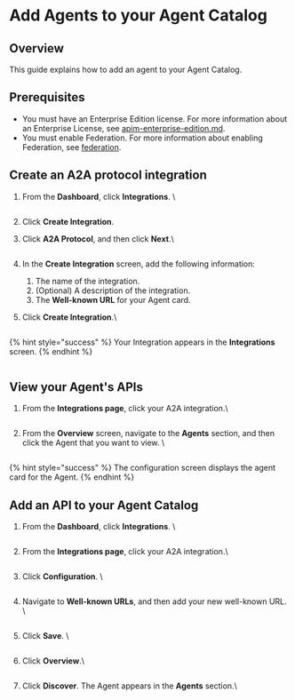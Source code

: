 # Add Agents to your Agent Catalog

## Overview

This guide explains how to add an agent to your Agent Catalog.

## Prerequisites

* You must have an Enterprise Edition license. For more information about an Enterprise License, see [apim-enterprise-edition.md](../introduction/apim-enterprise-edition.md "mention").&#x20;
* You must enable Federation. For more information about enabling Federation, see [federation](../govern-apis/federation/ "mention").

## Create an A2A protocol integration&#x20;

1.  From the **Dashboard**, click **Integrations**. \


    <figure><img src="../.gitbook/assets/EBC33357-568B-44A2-8B9F-5EBF80D99197_1_201_a.jpeg" alt=""><figcaption></figcaption></figure>
2. Click **Create Integration**.&#x20;
3.  Click **A2A Protocol**, and then click **Next**.\


    <figure><img src="../.gitbook/assets/4736E1B1-3027-4093-91FC-F91A8A3CB3C7_1_201_a.jpeg" alt=""><figcaption></figcaption></figure>
4. In the **Create Integration** screen, add the following information:
   1. The name of the integration.
   2. (Optional) A description of the integration.&#x20;
   3. The **Well-known URL** for your Agent card.
5.  Click **Create Integration**.\


    <figure><img src="../.gitbook/assets/image (271).png" alt=""><figcaption></figcaption></figure>

{% hint style="success" %}
Your Integration appears in the **Integrations** screen.
{% endhint %}

<figure><img src="../.gitbook/assets/5EBDA5A1-E875-4861-BF6A-0F1A97464F6C_1_201_a.jpeg" alt=""><figcaption></figcaption></figure>

## View your Agent's APIs&#x20;

1.  From the **Integrations page**, click your A2A integration.\


    <figure><img src="../.gitbook/assets/76AD6B3F-28DB-44E1-899F-BF030327D9A0_1_201_a.jpeg" alt=""><figcaption></figcaption></figure>
2.  From the **Overview** screen, navigate to the **Agents** section, and then click the Agent that you want to view. \


    <figure><img src="../.gitbook/assets/EEAF8CAF-BDD6-43E9-A3DB-FF3DDFE3DBC9_1_201_a.jpeg" alt=""><figcaption></figcaption></figure>

{% hint style="success" %}
The configuration screen displays the agent card for the Agent.&#x20;
{% endhint %}

## Add an API to your Agent Catalog&#x20;

1.  From the **Dashboard**, click **Integrations**. \


    <figure><img src="../.gitbook/assets/image (272).png" alt=""><figcaption></figcaption></figure>
2.  From the **Integrations page**, click your A2A integration.\


    <figure><img src="../.gitbook/assets/76AD6B3F-28DB-44E1-899F-BF030327D9A0_1_201_a.jpeg" alt=""><figcaption></figcaption></figure>
3.  Click **Configuration**. \


    <figure><img src="../.gitbook/assets/7D196F24-CE07-4CE4-B177-6D3FFBEA5F20.jpeg" alt=""><figcaption></figcaption></figure>
4.  Navigate to **Well-known URLs**, and then add your new well-known URL. \


    <figure><img src="../.gitbook/assets/2B6478B3-B09B-42DE-BA57-E42C3AE4066F.jpeg" alt=""><figcaption></figcaption></figure>
5.  Click **Save**. \


    <figure><img src="../.gitbook/assets/CBAADA4B-CF12-4064-9500-0C2658CCC65D_1_201_a.jpeg" alt=""><figcaption></figcaption></figure>
6.  Click **Overview**.\


    <figure><img src="../.gitbook/assets/54891E06-44E2-4728-84F8-6BA6D33CC6E4_1_201_a.jpeg" alt=""><figcaption></figcaption></figure>
7.  Click **Discover**. The Agent appears in the **Agents** section.\


    <figure><img src="../.gitbook/assets/405A036E-DCBD-40B1-BE02-4889C9E1375F_1_201_a.jpeg" alt=""><figcaption></figcaption></figure>
